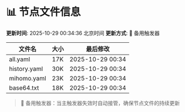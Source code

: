 # 📊 节点文件信息

**更新时间**: 2025-10-29 00:34:36 北京时间
**更新方式**: 🔄 备用触发器

| 文件名 | 大小 | 最后修改 |
|--------|------|----------|
| all.yaml | 17K | 2025-10-29 00:34 |
| history.yaml | 30K | 2025-10-29 00:34 |
| mihomo.yaml | 23K | 2025-10-29 00:34 |
| base64.txt | 18K | 2025-10-29 00:34 |

> 🔄 备用触发器：当主触发器失效时自动接管，确保节点文件的持续更新
